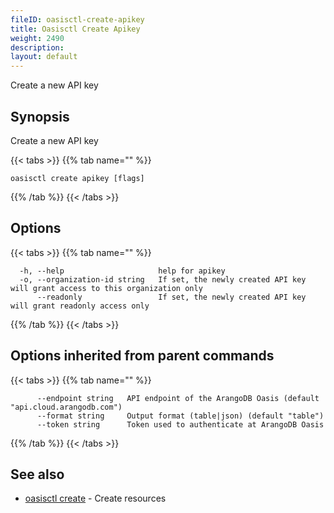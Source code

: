```yaml
---
fileID: oasisctl-create-apikey
title: Oasisctl Create Apikey
weight: 2490
description: 
layout: default
---
```

Create a new API key

## Synopsis

Create a new API key

{{< tabs >}}
{{% tab name="" %}}
```
oasisctl create apikey [flags]
```
{{% /tab %}}
{{< /tabs >}}

## Options

{{< tabs >}}
{{% tab name="" %}}
```
  -h, --help                     help for apikey
  -o, --organization-id string   If set, the newly created API key will grant access to this organization only
      --readonly                 If set, the newly created API key will grant readonly access only
```
{{% /tab %}}
{{< /tabs >}}

## Options inherited from parent commands

{{< tabs >}}
{{% tab name="" %}}
```
      --endpoint string   API endpoint of the ArangoDB Oasis (default "api.cloud.arangodb.com")
      --format string     Output format (table|json) (default "table")
      --token string      Token used to authenticate at ArangoDB Oasis
```
{{% /tab %}}
{{< /tabs >}}

## See also

* [oasisctl create]()	 - Create resources

